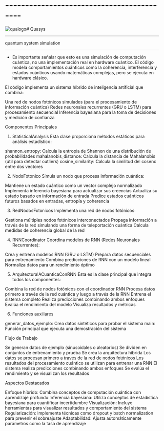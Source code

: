 # ------------------------------------------
![qualogo](https://github.com/user-attachments/assets/2b7d1ea1-768c-40fb-8862-5c1b48abc751)# Quasys

________________
quantum system simulation
________________

* Es importante señalar que esto es una simulación de computación cuántica, no una implementación real en hardware cuántico. El código modela comportamientos cuánticos como la coherencia, interferencia y estados cuánticos usando matemáticas complejas, pero se ejecuta en hardware clásico. 

El código implementa un sistema híbrido de inteligencia artificial que combina:

Una red de nodos fotónicos simulados (para el procesamiento de información cuántica)
Redes neuronales recurrentes (GRU o LSTM) para procesamiento secuencial
Inferencia bayesiana para la toma de decisiones y medición de confianza

Componentes Principales
1. StatisticalAnalysis
Esta clase proporciona métodos estáticos para análisis estadístico:

shannon_entropy: Calcula la entropía de Shannon de una distribución de probabilidades
mahalanobis_distance: Calcula la distancia de Mahalanobis (útil para detectar outliers)
cosine_similarity: Calcula la similitud del coseno entre dos vectores

2. NodoFotonico
Simula un nodo que procesa información cuántica:

Mantiene un estado cuántico como un vector complejo normalizado
Implementa inferencia bayesiana para actualizar sus creencias
Actualiza su estado basado en información de entrada
Predice estados cuánticos futuros basados en entradas, entropía y coherencia

3. RedNodosFotonicos
Implementa una red de nodos fotónicos:

Gestiona múltiples nodos fotónicos interconectados
Propaga información a través de la red simulando una forma de teleportación cuántica
Calcula medidas de coherencia global de la red

4. RNNCoordinator
Coordina modelos de RNN (Redes Neuronales Recurrentes):

Crea y entrena modelos RNN (GRU o LSTM)
Prepara datos secuenciales para entrenamiento
Combina predicciones de RNN con un modelo lineal
Normaliza datos para un rendimiento óptimo

5. ArquitecturaIACuanticaConRNN
Esta es la clase principal que integra todos los componentes:

Combina la red de nodos fotónicos con el coordinador RNN
Procesa datos primero a través de la red cuántica y luego a través de la RNN
Entrena el sistema completo
Realiza predicciones combinando ambos enfoques
Evalúa el rendimiento del modelo
Visualiza resultados y métricas

6. Funciones auxiliares

generar_datos_ejemplo: Crea datos sintéticos para probar el sistema
main: Función principal que ejecuta una demostración del sistema

Flujo de Trabajo

Se generan datos de ejemplo (sinusoidales o aleatorios)
Se dividen en conjuntos de entrenamiento y prueba
Se crea la arquitectura híbrida
Los datos se procesan primero a través de la red de nodos fotónicos
Los resultados del procesamiento cuántico se utilizan para entrenar una RNN
El sistema realiza predicciones combinando ambos enfoques
Se evalúa el rendimiento y se visualizan los resultados

Aspectos Destacados

Enfoque híbrido: Combina conceptos de computación cuántica con aprendizaje profundo
Inferencia bayesiana: Utiliza conceptos de estadística bayesiana para cuantificar incertidumbre
Visualización: Incluye herramientas para visualizar resultados y comportamiento del sistema
Regularización: Implementa técnicas como dropout y batch normalization para prevenir el sobreajuste
Adaptabilidad: Ajusta automáticamente parámetros como la tasa de aprendizaje
